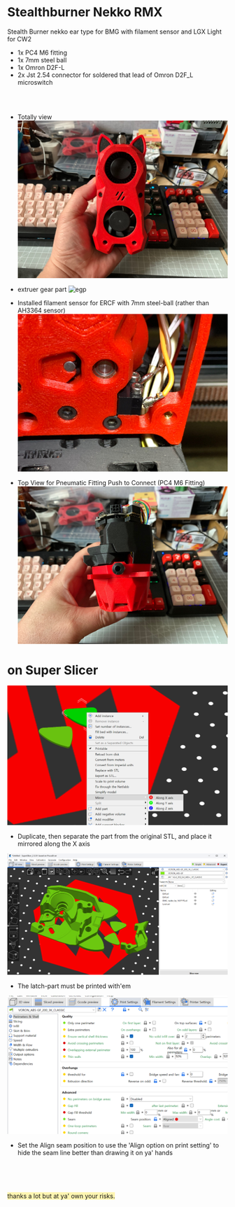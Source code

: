 # Stealthburner Nekko RMX
Stealth Burner nekko ear type for BMG with filament sensor and LGX Light for CW2

- 1x PC4 M6 fitting
- 1x 7mm steel ball
- 1x Omron D2F-L
- 2x Jst 2.54 connector for soldered that lead of Omron D2F_L microswitch

</br></br>
- Totally view
![afterassembled](https://github.com/ZISQO/Stealthburner_nekko-LGXlite_BMG-CW2/blob/main/image/3.jpg)

- extruer gear part
![egp](https://github.com/ZISQO/Stealthburner_nekko-LGXlite_BMG-CW2/blob/main/image/1.png)


- Installed filament sensor for ERCF with 7mm steel-ball (rather than AH3364 sensor)
![steel](https://github.com/ZISQO/Stealthburner_nekko-LGXlite_BMG-CW2/blob/main/image/2.jpg)


- Top View for Pneumatic Fitting Push to Connect (PC4 M6 Fitting)
![top](https://github.com/ZISQO/Stealthburner_nekko-LGXlite_BMG-CW2/blob/main/image/4.jpg)




# on Super Slicer
![ssa](https://github.com/ZISQO/Stealthburner_nekko-LGXlite_BMG-CW2/blob/main/image/a.png)
- Duplicate, then separate the part from the original STL, and place it mirrored along the X axis


![ssa](https://github.com/ZISQO/Stealthburner_nekko-LGXlite_BMG-CW2/blob/main/image/b.png)
- The latch-part must be printed with'em


![ssa](https://github.com/ZISQO/Stealthburner_nekko-LGXlite_BMG-CW2/blob/main/image/c.png)
- Set the Align seam position to use the 'Align option on print setting' to hide the seam line better than drawing it on ya' hands



</br></br></br></br>
<span style='background-color: #fff5b1'>thanks a lot but at ya' own your risks.</span>
